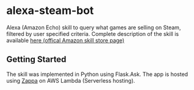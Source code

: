 # alexa-steam-bot
Alexa (Amazon Echo) skill to query what games are selling on Steam, filtered by user specified criteria. Complete description of the skill is available [here (offical Amazon skill store page)](https://www.amazon.com/Taewoo-Kim-Hot-Dog-Steam/dp/B01NH0CS4P/)

## Getting Started
The skill was implemented in Python using Flask.Ask. The app is hosted using [Zappa](https://www.zappa.io/) on AWS Lambda (Serverless hosting).
